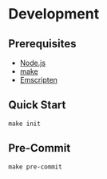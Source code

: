 # Development

## Prerequisites

- [Node.js](https://nodejs.org/)
- [make](https://www.gnu.org/software/make/)
- [Emscripten](https://emscripten.org/)

## Quick Start

```shell
make init
```

## Pre-Commit

```shell
make pre-commit
```
